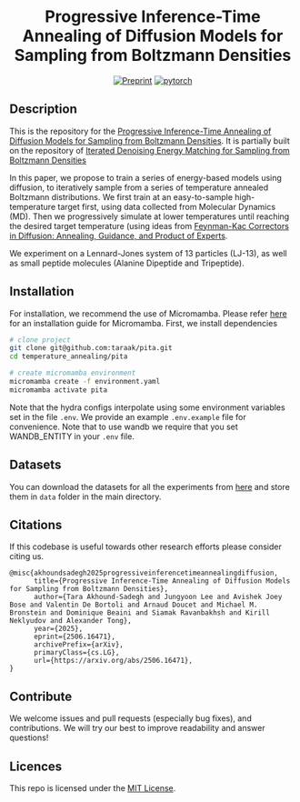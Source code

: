 <div align="center">

# Progressive Inference-Time Annealing of Diffusion Models for Sampling from Boltzmann Densities

[![Preprint](http://img.shields.io/badge/paper-arxiv.2506.16471-B31B1B.svg)](https://www.arxiv.org/abs/2506.16471)
[![pytorch](https://img.shields.io/badge/PyTorch_2.0.0+-ee4c2c?logo=pytorch&logoColor=white)](https://pytorch.org/get-started/locally/)

</div>

## Description

This is the repository for the [Progressive Inference-Time Annealing of Diffusion Models for Sampling from Boltzmann Densities](https://www.arxiv.org/abs/2506.16471).
It is partially built on the repository of [Iterated Denoising Energy Matching for Sampling from Boltzmann Densities](https://github.com/jarridrb/DEM/tree/main)

In this paper, we propose to train a series of energy-based models using diffusion, to iteratively sample from a series of temperature annealed Boltzmann distributions. We first train at an easy-to-sample high-temperature target first, using data collected from Molecular Dynamics (MD). Then we progressively simulate at lower temperatures until reaching the desired target temperature (using ideas from [Feynman-Kac Correctors in Diffusion: Annealing, Guidance, and Product of Experts](https://arxiv.org/abs/2503.02819).

We experiment on a Lennard-Jones system of 13 particles (LJ-13), as well as small peptide molecules (Alanine Dipeptide and Tripeptide).

## Installation

For installation, we recommend the use of Micromamba. Please refer [here](https://mamba.readthedocs.io/en/latest/installation/micromamba-installation.html) for an installation guide for Micromamba.
First, we install dependencies

```bash
# clone project
git clone git@github.com:taraak/pita.git
cd temperature_annealing/pita

# create micromamba environment
micromamba create -f environment.yaml
micromamba activate pita

```

Note that the hydra configs interpolate using some environment variables set in the file `.env`. We provide
an example `.env.example` file for convenience. Note that to use wandb we require that you set WANDB_ENTITY in your
`.env` file.

## Datasets
You can download the datasets for all the experiments from [here](https://data.mendeley.com/datasets/jnrdksfsyp/1) and store them in `data` folder in the main directory. 

## Citations

If this codebase is useful towards other research efforts please consider citing us.

```
@misc{akhoundsadegh2025progressiveinferencetimeannealingdiffusion,
      title={Progressive Inference-Time Annealing of Diffusion Models for Sampling from Boltzmann Densities},
      author={Tara Akhound-Sadegh and Jungyoon Lee and Avishek Joey Bose and Valentin De Bortoli and Arnaud Doucet and Michael M. Bronstein and Dominique Beaini and Siamak Ravanbakhsh and Kirill Neklyudov and Alexander Tong},
      year={2025},
      eprint={2506.16471},
      archivePrefix={arXiv},
      primaryClass={cs.LG},
      url={https://arxiv.org/abs/2506.16471},
}
```

## Contribute

We welcome issues and pull requests (especially bug fixes), and contributions.
We will try our best to improve readability and answer questions!

## Licences

This repo is licensed under the [MIT License](https://opensource.org/license/mit/).
